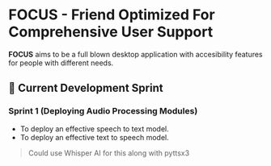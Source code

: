# FOCUS - Friend Optimized For Comprehensive User Support

**FOCUS** aims to be a full blown desktop application with accesibility features for people with different needs. 

## 📝 Current Development Sprint

### Sprint 1 (Deploying Audio Processing Modules)
- To deploy an effective speech to text model.
- To deploy an effective text to speech model.

> Could use Whisper AI for this along with pyttsx3